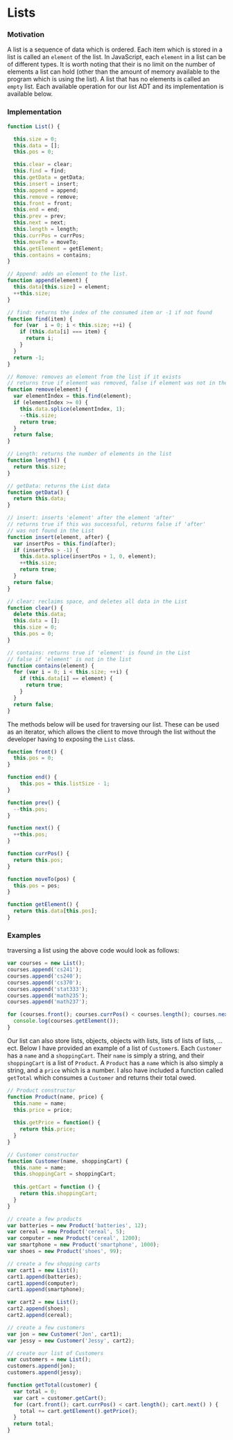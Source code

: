 # Lists

### Motivation
A list is a sequence of data which is ordered. Each item which is stored in a list is called an `element` of the list. In JavaScript, each `element` in a list can be of different types. It is worth noting that their is no limit on the number of elements a list can hold (other than the amount of memory available to the program which is using the list). A list that has no elements is called an `empty` list. Each available operation for our list ADT and its implementation is available below. 

### Implementation
```javascript
function List() {

  this.size = 0;
  this.data = [];
  this.pos = 0;

  this.clear = clear;
  this.find = find;
  this.getData = getData;
  this.insert = insert;
  this.append = append;
  this.remove = remove;
  this.front = front;
  this.end = end;
  this.prev = prev;
  this.next = next;
  this.length = length;
  this.currPos = currPos;
  this.moveTo = moveTo;
  this.getElement = getElement;
  this.contains = contains;
}
```

```javascript
// Append: adds an element to the list.
function append(element) {
  this.data[this.size] = element;
  ++this.size;
}

// find: returns the index of the consumed item or -1 if not found
function find(item) {
  for (var  i = 0; i < this.size; ++i) {
    if (this.data[i] === item) {
      return i;
    }
  }
  return -1;
}

// Remove: removes an element from the list if it exists
// returns true if element was removed, false if element was not in the list
function remove(element) {
  var elementIndex = this.find(element);
  if (elementIndex >= 0) {
    this.data.splice(elementIndex, 1);
    --this.size;
    return true;
  }
  return false;
}

// Length: returns the number of elements in the list
function length() {
  return this.size;
}

// getData: returns the List data
function getData() {
  return this.data;
}

// insert: inserts 'element' after the element 'after'
// returns true if this was successful, returns false if 'after'
// was not found in the List
function insert(element, after) {
  var insertPos = this.find(after);
  if (insertPos > -1) {
    this.data.splice(insertPos + 1, 0, element);
    ++this.size;
    return true;
  }
  return false;
}

// clear: reclaims space, and deletes all data in the List
function clear() {
  delete this.data;
  this.data = [];
  this.size = 0; 
  this.pos = 0;
}

// contains: returns true if 'element' is found in the List
// false if 'element' is not in the list
function contains(element) {
  for (var i = 0; i < this.size; ++i) {
    if (this.data[i] == element) {
      return true;
    }
  }
  return false;
}
```

The methods below will be used for traversing our list. These can be used as an iterator, which allows the client to move through the list without the developer having to exposing the `List` class. 

```javascript
function front() {
  this.pos = 0;
}

function end() {
    this.pos = this.listSize - 1;
}

function prev() {
  --this.pos;
}

function next() {
  ++this.pos;
}

function currPos() {
  return this.pos;
}

function moveTo(pos) {
  this.pos = pos;
}

function getElement() {
  return this.data[this.pos];
}
```

### Examples
traversing a list using the above code would look as follows: 
```javascript 
var courses = new List(); 
courses.append('cs241'); 
courses.append('cs240'); 
courses.append('cs370'); 
courses.append('stat333'); 
courses.append('math235'); 
courses.append('math237'); 

for (courses.front(); courses.currPos() < courses.length(); courses.next()) {
  console.log(courses.getElement()); 
}
```

Our list can also store lists, objects, objects with lists, lists of lists of lists, ... ect. Below I have provided an example of a list of `Customer`s. Each `Customer` has a `name` and a `shoppingCart`. Their `name` is simply a string, and their `shoppingCart` is a list of `Product`. A `Product` has a `name` which is also simply a string, and a `price` which is a number. I also have included a function called `getTotal` which consumes a `Customer` and returns their total owed. 

```javascript
// Product constructor 
function Product(name, price) {
  this.name = name; 
  this.price = price; 
  
  this.getPrice = function() {
    return this.price; 
  }
}

// Customer constructor
function Customer(name, shoppingCart) {
  this.name = name; 
  this.shoppingCart = shoppingCart; 
  
  this.getCart = function () {
    return this.shoppingCart; 
  }
}

// create a few products
var batteries = new Product('batteries', 12); 
var cereal = new Product('cereal', 5); 
var computer = new Product('cereal', 1200); 
var smartphone = new Product('smartphone', 1000);
var shoes = new Product('shoes', 99); 

// create a few shopping carts
var cart1 = new List(); 
cart1.append(batteries); 
cart1.append(computer); 
cart1.append(smartphone); 

var cart2 = new List(); 
cart2.append(shoes); 
cart2.append(cereal); 

// create a few customers
var jon = new Customer('Jon', cart1); 
var jessy = new Customer('Jessy', cart2); 

// create our list of Customers 
var customers = new List(); 
customers.append(jon); 
customers.append(jessy); 

function getTotal(customer) {
  var total = 0; 
  var cart = customer.getCart(); 
  for (cart.front(); cart.currPos() < cart.length(); cart.next() ) {
    total += cart.getElement().getPrice(); 
  }
  return total; 
}

```
